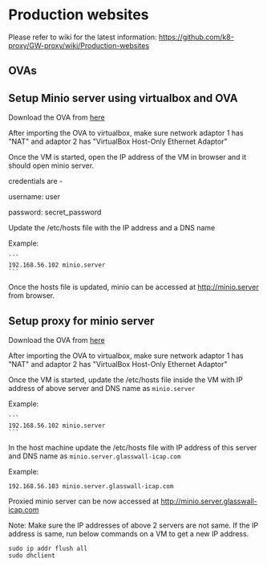 # Production websites 

Please refer to wiki for the latest information: https://github.com/k8-proxy/GW-proxy/wiki/Production-websites


## OVAs

## Setup Minio server using virtualbox and OVA

Download the OVA from [here](https://glasswall-sow-ova.s3.eu-west-1.amazonaws.com/vms/Minio-Server/minio_server.ova?X-Amz-Algorithm=AWS4-HMAC-SHA256&X-Amz-Credential=AKIA3NUU5XSYW4UDSC6T%2F20201116%2Feu-west-1%2Fs3%2Faws4_request&X-Amz-Date=20201116T095417Z&X-Amz-Expires=604740&X-Amz-SignedHeaders=host&X-Amz-Signature=15e1d91a6ac7b149ef2d92ef99928f4101c6a5a11e340c1c666bad6362397f88)

After importing the OVA to virtualbox, make sure network adaptor 1 has "NAT" and adaptor 2 has "VirtualBox Host-Only Ethernet Adaptor"

Once the VM is started, open the IP address of the VM in browser and it should open minio server.

credentials are -

username: user

password: secret_password

Update the /etc/hosts file with the IP address and a DNS name

Example:

    ```
    192.168.56.102 minio.server
    ```

Once the hosts file is updated, minio can be accessed at http://minio.server from browser.

## Setup proxy for minio server

Download the OVA from [here](https://glasswall-sow-ova.s3.eu-west-1.amazonaws.com/vms/Minio-Server/minio_proxy.ova?X-Amz-Algorithm=AWS4-HMAC-SHA256&X-Amz-Credential=AKIA3NUU5XSYW4UDSC6T%2F20201116%2Feu-west-1%2Fs3%2Faws4_request&X-Amz-Date=20201116T095741Z&X-Amz-Expires=604740&X-Amz-SignedHeaders=host&X-Amz-Signature=65c8d8ebe4e79374a5cbb84df7c277b8fb9b848977e67ea6bf4f50e9cc5d41ec)

After importing the OVA to virtualbox, make sure network adaptor 1 has "NAT" and adaptor 2 has "VirtualBox Host-Only Ethernet Adaptor"

Once the VM is started, update the /etc/hosts file inside the VM with IP address of above server and DNS name as `minio.server`

Example:

    ```
    192.168.56.102 minio.server
    ```

In the host machine update the /etc/hosts file with IP address of this server and DNS name as `minio.server.glasswall-icap.com`

Example:

```
192.168.56.103 minio.server.glasswall-icap.com
```

Proxied minio server can be now accessed at http://minio.server.glasswall-icap.com

Note: Make sure the IP addresses of above 2 servers are not same. If the IP address is same, run below commands on a VM to get a new IP address.

```
sudo ip addr flush all
sudo dhclient
```
